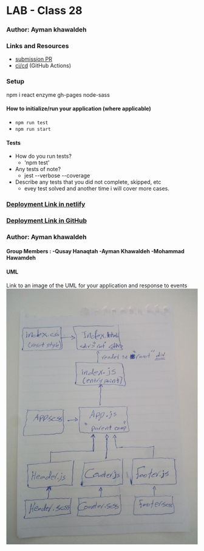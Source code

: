 # LAB - Class 28

### Author: Ayman khawaldeh

### Links and Resources

- [submission PR]()
- [ci/cd]() (GitHub Actions)

### Setup
npm i react enzyme gh-pages node-sass

#### How to initialize/run your application (where applicable)

- `npm run test`
- `npm run start`

#### Tests

- How do you run tests?
     - 'npm test'
- Any tests of note?
     - jest --verbose --coverage
- Describe any tests that you did not complete, skipped, etc
     - evey test solved and another time i will cover more cases.

### [Deployment Link in netlify]()

### [Deployment Link in GitHub](https://401-advanced-javascript-qusaialhanaktah.github.io/lab-28/)

### Author: Ayman khawaldeh
#### Group Members : -Qusay Hanaqtah -Ayman Khawaldeh  -Mohammad Hawamdeh


#### UML
Link to an image of the UML for your application and response to events
![White-Board](assets/IMG_20200225_120237.jpg)
